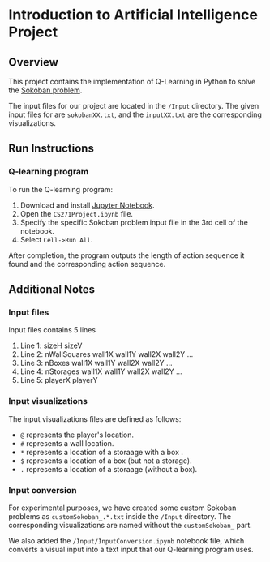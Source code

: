 # Introduction to Artificial Intelligence Project

## Overview

This project contains the implementation of Q-Learning in Python to solve the [Sokoban problem](https://en.wikipedia.org/wiki/Sokoban).

The input files for our project are located in the `/Input` directory. The given input files for are `sokobanXX.txt`, and the `inputXX.txt` are the corresponding visualizations.

## Run Instructions

### Q-learning program

To run the Q-learning program:

1. Download and install [Jupyter Notebook](https://jupyter.org/).
2. Open the `CS271Project.ipynb` file.
3. Specify the specific Sokoban problem input file in the 3rd cell of the notebook.
4. Select `Cell->Run All`.

After completion, the program outputs the length of action sequence it found and the corresponding action sequence.

## Additional Notes

### Input files

Input files contains 5 lines

1. Line 1: sizeH sizeV
2. Line 2: nWallSquares wall1X wall1Y wall2X wall2Y ...
3. Line 3: nBoxes wall1X wall1Y wall2X wall2Y ...
4. Line 4: nStorages wall1X wall1Y wall2X wall2Y ...
5. Line 5: playerX playerY

### Input visualizations

The input visualizations files are defined as follows:

- `@` represents the player's location.
- `#` represents a wall location.
- `*` represents a location of a storaage with a box .
- `$` represents a location of a box (but not a storage).
- `.` represents a location of a storaage (without a box).

### Input conversion

For experimental purposes, we have created some custom Sokoban problems as `customSokoban_.*.txt` inside the `/Input` directory. The corresponding visualizations are named without the `customSokoban_` part.

We also added the `/Input/InputConversion.ipynb` notebook file, which converts a visual input into a text input that our Q-learning program uses.
